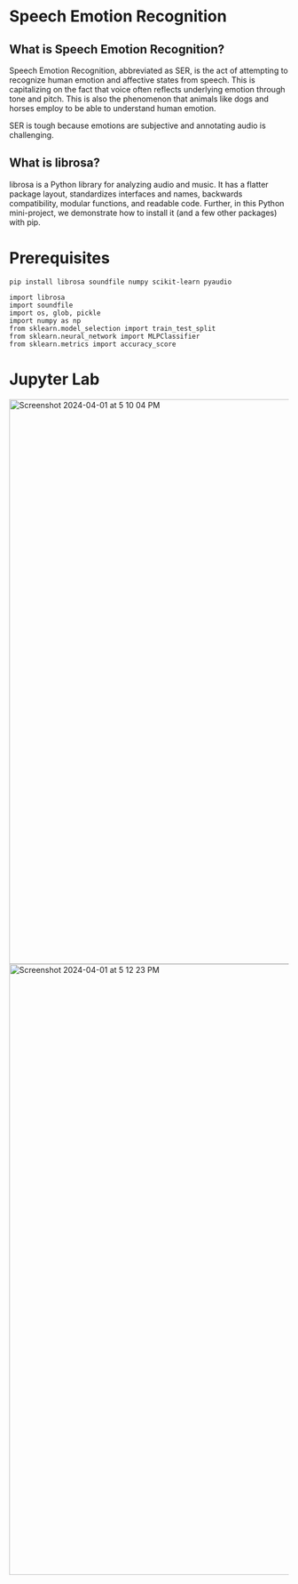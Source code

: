 # Speech Emotion Recognition
## What is Speech Emotion Recognition?
Speech Emotion Recognition, abbreviated as SER, is the act of attempting to recognize human emotion and affective states from speech. This is capitalizing on the fact that voice often reflects underlying emotion through tone and pitch. This is also the phenomenon that animals like dogs and horses employ to be able to understand human emotion.

SER is tough because emotions are subjective and annotating audio is challenging.

## What is librosa?
librosa is a Python library for analyzing audio and music. It has a flatter package layout, standardizes interfaces and names, backwards compatibility, modular functions, and readable code. Further, in this Python mini-project, we demonstrate how to install it (and a few other packages) with pip.

# Prerequisites
`pip install librosa soundfile numpy scikit-learn pyaudio`

```
import librosa
import soundfile
import os, glob, pickle
import numpy as np
from sklearn.model_selection import train_test_split
from sklearn.neural_network import MLPClassifier
from sklearn.metrics import accuracy_score
```

# Jupyter Lab
<img width="1016" alt="Screenshot 2024-04-01 at 5 10 04 PM" src="https://github.com/jessica-starbase/Speech-Emotion-Recognition/assets/125201668/d7d3586b-d94c-4246-bac6-e5db3ea1414b">
<img width="1099" alt="Screenshot 2024-04-01 at 5 12 23 PM" src="https://github.com/jessica-starbase/Speech-Emotion-Recognition/assets/125201668/080b6f48-e0d9-4b8c-ad54-41cffcc5f05b">
